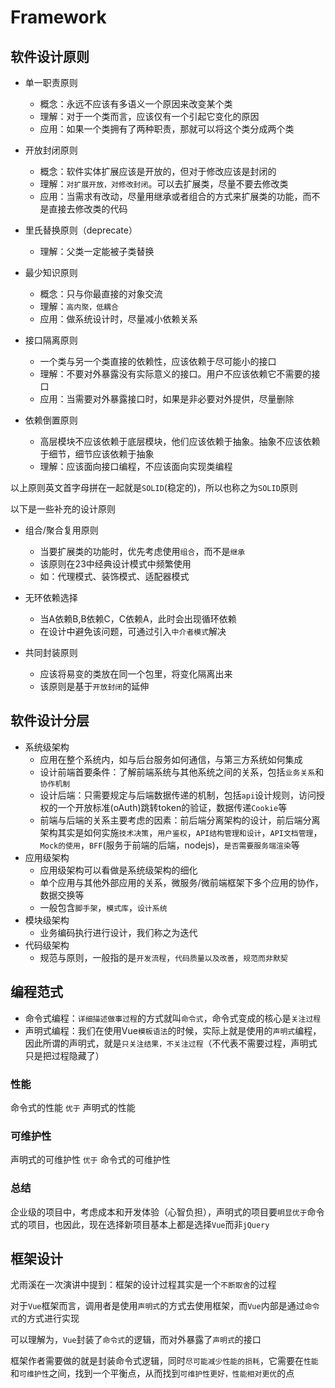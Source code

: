# Framework

## 软件设计原则

- 单一职责原则
  - 概念：永远不应该有多语义一个原因来改变某个类
  - 理解：对于一个类而言，应该仅有一个引起它变化的原因
  - 应用：如果一个类拥有了两种职责，那就可以将这个类分成两个类

- 开放封闭原则
  - 概念：软件实体扩展应该是开放的，但对于修改应该是封闭的
  - 理解：`对扩展开放，对修改封闭`。可以去扩展类，尽量不要去修改类
  - 应用：当需求有改动，尽量用继承或者组合的方式来扩展类的功能，而不是直接去修改类的代码

- 里氏替换原则（deprecate）
  - 理解：父类一定能被子类替换

- 最少知识原则
  - 概念：只与你最直接的对象交流
  - 理解：`高内聚，低耦合`
  - 应用：做系统设计时，尽量减小依赖关系

- 接口隔离原则
  - 一个类与另一个类直接的依赖性，应该依赖于尽可能小的接口
  - 理解：不要对外暴露没有实际意义的接口。用户不应该依赖它不需要的接口
  - 应用：当需要对外暴露接口时，如果是非必要对外提供，尽量删除

- 依赖倒置原则
  - 高层模块不应该依赖于底层模块，他们应该依赖于抽象。抽象不应该依赖于细节，细节应该依赖于抽象
  - 理解：应该面向接口编程，不应该面向实现类编程

以上原则英文首字母拼在一起就是`SOLID`(稳定的)，所以也称之为`SOLID`原则

以下是一些补充的设计原则

- 组合/聚合复用原则
  - 当要扩展类的功能时，优先考虑使用`组合`，而不是`继承`
  - 该原则在23中经典设计模式中频繁使用
  - 如：代理模式、装饰模式、适配器模式

- 无环依赖选择
  - 当A依赖B,B依赖C，C依赖A，此时会出现循环依赖
  - 在设计中避免该问题，可通过引入`中介者模式`解决

- 共同封装原则
  - 应该将易变的类放在同一个包里，将变化隔离出来
  - 该原则是基于`开放封闭`的延伸

## 软件设计分层

- 系统级架构
  - 应用在整个系统内，如与后台服务如何通信，与第三方系统如何集成
  - 设计前端首要条件：了解前端系统与其他系统之间的关系，包括`业务关系`和`协作机制`
  - 设计后端：只需要规定与后端数据传递的机制，包括`api`设计规则，访问授权的一个开放标准(oAuth)跳转token的验证，数据传递`Cookie`等
  - 前端与后端的关系主要考虑的因素：前后端分离架构的设计，前后端分离架构其实是如何实施`技术决策`，`用户鉴权`，`API结构管理和设计`，`API文档管理`，`Mock的使用`，`BFF`(服务于前端的后端，nodejs)，`是否需要服务端渲染`等
- 应用级架构
  - 应用级架构可以看做是系统级架构的细化
  - 单个应用与其他外部应用的关系，微服务/微前端框架下多个应用的协作，数据交换等
  - 一般包含`脚手架`，`模式库`，`设计系统`
- 模块级架构
  - 业务编码执行进行设计，我们称之为迭代
- 代码级架构
  - 规范与原则，一般指的是`开发流程`，`代码质量以及改善`，`规范而非默契`

## 编程范式

- 命令式编程：`详细描述做事过程`的方式就叫`命令式`，命令式变成的核心是`关注过程`
- 声明式编程：我们在使用Vue`模板语法`的时候，实际上就是使用的`声明式`编程，因此所谓的声明式，就是`只关注结果，不关注过程`（不代表不需要过程，声明式只是把过程隐藏了）

### 性能

命令式的性能 `优于` 声明式的性能

### 可维护性

声明式的可维护性 `优于` 命令式的可维护性

### 总结

企业级的项目中，考虑成本和开发体验（心智负担），声明式的项目要`明显优于`命令式的项目，也因此，现在选择新项目基本上都是选择`Vue`而非`jQuery`

## 框架设计

尤雨溪在一次演讲中提到：框架的设计过程其实是一个`不断取舍`的过程

对于`Vue`框架而言，调用者是使用`声明式`的方式去使用框架，而`Vue`内部是通过`命令式`的方式进行实现

可以理解为，`Vue`封装了`命令式`的逻辑，而对外暴露了`声明式`的接口

框架作者需要做的就是封装命令式逻辑，同时`尽可能减少性能的损耗`，它需要在`性能`和`可维护性`之间，找到一个平衡点，从而找到`可维护性更好，性能相对更优`的点
